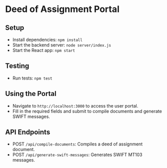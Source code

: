 # Deed of Assignment Portal

## Setup

- Install dependencies: `npm install`
- Start the backend server: `node server/index.js`
- Start the React app: `npm start`

## Testing

- Run tests: `npm test`

## Using the Portal

- Navigate to `http://localhost:3000` to access the user portal.
- Fill in the required fields and submit to compile documents and generate SWIFT messages.

## API Endpoints

- POST `/api/compile-documents`: Compiles a deed of assignment document.
- POST `/api/generate-swift-messages`: Generates SWIFT MT103 messages.
